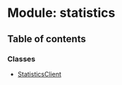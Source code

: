 # Module: statistics

## Table of contents

### Classes

- [StatisticsClient](../wiki/statistics.StatisticsClient)

